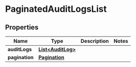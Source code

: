 

# PaginatedAuditLogsList

## Properties

Name | Type | Description | Notes
------------ | ------------- | ------------- | -------------
**auditLogs** | [**List&lt;AuditLog&gt;**](AuditLog.md) |  | 
**pagination** | [**Pagination**](Pagination.md) |  | 




